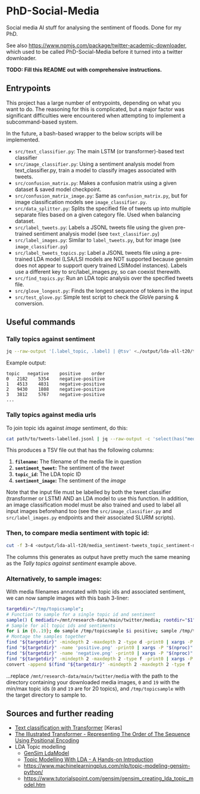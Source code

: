 # PhD-Social-Media

Social media AI stuff for analysing the sentiment of floods. Done for my PhD.

See also https://www.npmjs.com/package/twitter-academic-downloader, which used to be called PhD-Social-Media before it turned into a twitter downloader.

**TODO: Fill this README out with comprehensive instructions.**

## Entrypoints
This project has a large number of entrypoints, depending on what you want to do. The reasoning for this is complicated, but a major factor was significant difficulties were encountered when attempting to implement a subcommand-based system.

In the future, a bash-based wrapper to the below scripts will be implemented.

 - `src/text_classifier.py`: The main LSTM (or transformer)-based text classifier
 - `src/image_classifier.py`: Using a sentiment analysis model from text_classifier.py, train a model to classify images associated with tweets.
 - `src/confusion_matrix.py`: Makes a confusion matrix using a given dataset & saved model checkpoint.
 - `src/confusion_matrix_image.py`: Same as `confusion_matrix.py`, but for image classification models see `image_classifier.py`.
 - `src/data_splitter.py`: Splits the specified file of tweets up into multiple separate files based on a given category file. Used when balancing dataset.
 - `src/label_tweets.py`: Labels a JSONL tweets file using the given pre-trained sentiment analysis model (see `text_classifier.py`)
 - `src/label_images.py`: Similar to `label_tweets.py`, but for image (see `image_classifier.py`)
 - `src/label_tweets_topics.py`: Label a JSONL tweets file using a pre-trained LDA model (LSA/LSI models are NOT supported because gensim does not appear to support query trained LSIModel instances). Labels use a different key to src/label_images.py, so can coexist therewith.
 - `src/find_topics.py`: Run an LDA topic analysis over the specified tweets file.
 - `src/glove_longest.py`: Finds the longest sequence of tokens in the input
 - `src/test_glove.py`: Simple test script to check the GloVe parsing & conversion.


## Useful commands

### Tally topics against sentiment
```bash
jq --raw-output '[.label_topic, .label] | @tsv' <./output/lda-all-t20/tweets-all-new-20220117-labelled.jsonl | sort | uniq -c | sort -k2,2n -k3 | paste -s -d' \n' | awk 'BEGIN { OFS="\t"; print("topic", "negative", "positive", "order"); } { print($2, $1, $4, $3 "-" $6); }'
```

Example output:

```
topic	negative	positive	order
0	2182	5354	negative-positive
1	4513	4831	negative-positive
2	9430	1808	negative-positive
3	3812	5767	negative-positive
...
```

### Tally topics against media urls
To join topic ids against *image* sentiment, do this:

```bash
cat path/to/tweets-labelled.jsonl | jq --raw-output -c 'select(has("media")) | [ .label, .label_topic, (.media[] | select(.type=="photo") | .url) ] | @tsv' | awk 'BEGIN{OFS="\t";} {for(i=3; i<NF; i++) { sub(".*/", "", $i); print($i, $1, $2); }}' | csvjoin -c 1 -H -t - path/to/media-labels.tsv | sed -e '1s/.*/filename,sentiment_tweet,topic_id,sentiment_image/' | tr "," "\t" >path/to/output.jsonl
```

This produces a TSV file out that has the following columns:

1.  **`filename`:** The filename of the media file in question
2.  **`sentiment_tweet`:** The sentiment of the _tweet_
3.  **`topic_id`:** The LDA topic ID
4.  **`sentiment_image`:** The sentiment of the _image_

Note that the input file must be labelled by both the tweet classifier (transformer or LSTM) AND an LDA model to use this function. In addition, an image classification model must be also trained and used to label all input images beforehand too (see the `src/image_classifier.py` and `src/label_images.py` endpoints and their associated SLURM scripts).

### Then, to compare media sentiment with topic id:
```bash
cut -f 3-4 <output/lda-all-t20/media_sentiment-tweets_topic_sentiment-media.tsv | tail -n +2 | sort -n | uniq -c | sort -k2,2n -k 3,3 | paste -s -d' \n' | awk 'BEGIN { OFS="\t"; print("topic", "media-negative", "media-positive", "order"); } { print($2, $1, $4, $3 "-" $6); }' >output/lda-all-t20/topics-media-sentiments.tsv
```

The columns this generates as output have pretty much the same meaning as the *Tally topics against sentiment* example above.

### Alternatively, to sample images:
With media filenames annotated with topic ids and associated sentiment, we can now sample images with this bash 3-liner:

```bash
targetdir="/tmp/topicsample";
# Function to sample for a single topic id and sentiment
sample() { mediadir=/mnt/research-data/main/twitter/media; rootdir="$1"; number="$2"; sentiment="$3"; mkdir -p "${rootdir}/${number}/${sentiment}"; tail -n+2 media_sentiment-tweets_topic_sentiment-media.tsv | awk -v "sentiment=${sentiment}" -v "number=${number}" '$3 == number && $4 == sentiment { print $1 }' | shuf | head | xargs -I {} cp "${mediadir}/{}" "${rootdir}/${number}/${sentiment}/{}"; }
# Sample for all topic ids and sentiments
for i in {0..19}; do sample /tmp/topicsample $i positive; sample /tmp/topicsample $i negative; done
# Montage the samples together
find "${targetdir}" -mindepth 2 -maxdepth 2 -type d -print0 | xargs -P "$(nproc)" -0 -I {} sh -c 'dir="{}"; echo "${dir}"; montage $(find "${dir}" -type f) -geometry 512x512+10+10 -tile 10x1 "${dir}.png"';
find "${targetdir}" -name 'positive.png' -print0 | xargs -P "$(nproc)" -0 -n1 mogrify -bordercolor '#43ad29' -border 25x25;
find "${targetdir}" -name 'negative.png' -print0 | xargs -P "$(nproc)" -0 -n1 mogrify -bordercolor '#ad2929' -border 25x25;
find "${targetdir}" -mindepth 2 -maxdepth 2 -type f -print0 | xargs -P "$(nproc)" -0 -I {} sh -c 'file="{}"; convert "${file}" -gravity center -pointsize 100 -size 500x140 label:"$(basename "$(dirname "${file}")") $(basename "${file%.*}")" -append -resize 9999x375 "${file}.png"; mv -f "${file}.png" "${file}";';
convert -append $(find "${targetdir}" -mindepth 2 -maxdepth 2 -type f | sort -t '/' -k 4,4n -k 5,5) /tmp/result.jpeg
```

...replace `/mnt/research-data/main/twitter/media` with the path to the directory containing your downloaded media images, `0` and `19` with the min/max topic ids (`0` and `19` are for 20 topics), and `/tmp/topicsample` with the target directory to sample to.



## Sources and further reading
 - [Text classification with Transformer](https://keras.io/examples/nlp/text_classification_with_transformer/) [Keras]
 - [The Illustrated Transformer - Representing The Order of The Sequence Using Positional Encoding](https://jalammar.github.io/illustrated-transformer/#representing-the-order-of-the-sequence-using-positional-encoding)
 - LDA Topic modelling
     - [GenSim LdaModel](https://radimrehurek.com/gensim/models/ldamodel.html)
     - [Topic Modelling With LDA - A Hands-on Introduction](https://www.analyticsvidhya.com/blog/2021/07/topic-modelling-with-lda-a-hands-on-introduction/)
     - <https://www.machinelearningplus.com/nlp/topic-modeling-gensim-python/>
     - <https://www.tutorialspoint.com/gensim/gensim_creating_lda_topic_model.htm>
